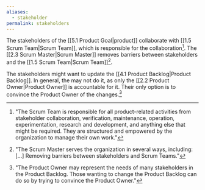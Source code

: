 ```yaml
---
aliases:
  - stakeholder
permalink: stakeholders
---
```

The stakeholders of the [[5.1 Product Goal|product]] collaborate with [[1.5 Scrum Team|Scrum Team]], which is responsible for the collaboration[^the-scrum-team]. The [[2.3 Scrum Master|Scrum Master]] removes barriers between stakeholders and the [[1.5 Scrum Team|Scrum Team]][^scrum-master-removes-barriers].

[^the-scrum-team]: "The Scrum Team is responsible for all product-related activities from stakeholder collaboration, verification, maintenance, operation, experimentation, research and development, and anything else that might be required. They are structured and empowered by the organization to manage their own work."[^scrum-guide-2020]
[^scrum-master-removes-barriers]: "The Scrum Master serves the organization in several ways, including: \[...\] Removing barriers between stakeholders and Scrum Teams."[^scrum-guide-2020]

The stakeholders might want to update the [[4.1 Product Backlog|Product Backlog]]. In general, the may not do it, as only the [[2.2 Product Owner|Product Owner]] is accountable for it. Their only option is to convince the Product Owner of the changes.[^product-backlog-updates]


[^scrum-guide-2020]: [[1.2 Scrum Guide|Scrum Guide (2020)]]
[^product-backlog-updates]: "The Product Owner may represent the needs of many stakeholders in the Product Backlog. Those wanting to change the Product Backlog can do so by trying to convince the Product Owner."[^scrum-guide-2020]
